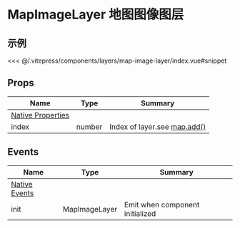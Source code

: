 # MapImageLayer 地图图像图层

## 示例

<demo-map-image-layer></demo-map-image-layer>

<code-details>
<<< @/.vitepress/components/layers/map-image-layer/index.vue#snippet
</code-details>

## Props

| Name | Type | Summary |
| --- | --- | --- |
| [Native Properties](https://developers.arcgis.com/javascript/latest/api-reference/esri-layers-MapImageLayer.html#properties-summary) |  |  |
| index | number | Index of layer.see [map.add()](https://developers.arcgis.com/javascript/latest/api-reference/esri-Map.html#add) |

## Events

| Name | Type | Summary |
| --- | --- | --- |
| [Native Events](https://developers.arcgis.com/javascript/latest/api-reference/esri-layers-FeatureLayer.html#properties-summary) |  |  |
| init | MapImageLayer | Emit when component initialized |

